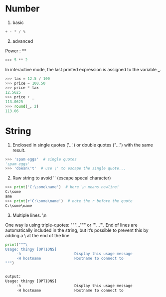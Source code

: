 # Number

1. basic

``` Python
+ - * / %
```

2. advanced

Power : **
``` Python
>>> 5 ** 2
```

In interactive mode, the last printed expression is assigned to the variable _.

``` Python
>>> tax = 12.5 / 100
>>> price = 100.50
>>> price * tax
12.5625
>>> price + _
113.0625
>>> round(_, 2)
113.06
```

# String
1. Enclosed in single quotes ('...') or double quotes ("...") with the same result.

``` Python
>>> 'spam eggs'  # single quotes
'spam eggs'
>>> 'doesn\'t'  # use \' to escape the single quote...
```

2. Raw string to avoid '\' (escape specal character)

``` Python
>>> print('C:\some\name')  # here \n means newline!
C:\some
ame
>>> print(r'C:\some\name')  # note the r before the quote
C:\some\name
```

3. Multiple lines. \n

One way is using triple-quotes: """...""" or '''...'''. End of lines are automatically included in the string, but it’s possible to prevent this by adding a \ at the end of the line

``` Python
print("""\
Usage: thingy [OPTIONS]
     -h                        Display this usage message
     -H hostname               Hostname to connect to
""")


output:
Usage: thingy [OPTIONS]
     -h                        Display this usage message
     -H hostname               Hostname to connect to
```